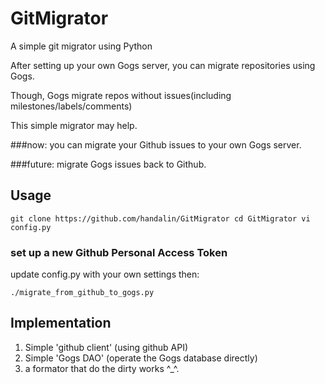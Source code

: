 # GitMigrator
A simple git migrator using Python

After setting up your own Gogs server, you can migrate repositories using Gogs.

Though, Gogs migrate repos without issues(including milestones/labels/comments)

This simple migrator may help.


###now:
you can migrate your Github issues to your own Gogs server.

###future:
migrate Gogs issues back to Github.

## Usage

`git clone https://github.com/handalin/GitMigrator
cd GitMigrator
vi config.py`

### set up a new Github Personal Access Token

update config.py with your own settings then:

`./migrate_from_github_to_gogs.py`


## Implementation
1. Simple 'github client' (using github API)
2. Simple 'Gogs DAO' (operate the Gogs database directly)
3. a formator that do the dirty works ^_^.
